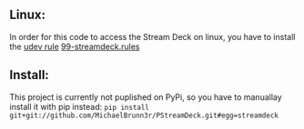 Linux:
------
In order for this code to access the Stream Deck on linux, you have to install the [udev rule](https://wiki.archlinux.org/index.php/udev) [99-streamdeck.rules](https://github.com/MichaelBrunn3r/PStreamDeck/blob/master/99-streamdeck.rules)

Install:
--------
This project is currently not puplished on PyPi, so you have to manuallay install it with pip instead: `pip install git+git://github.com/MichaelBrunn3r/PStreamDeck.git#egg=streamdeck`
